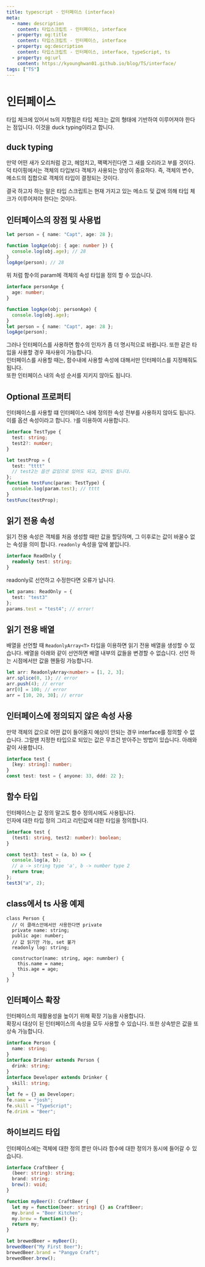 ```yaml
---
title: typescript - 인터페이스 (interface)
meta:
  - name: description
    content: 타입스크립트 - 인터페이스, interface
  - property: og:title
    content: 타입스크립트 - 인터페이스, interface
  - property: og:description
    content: 타입스크립트 - 인터페이스, interface, typeScript, ts
  - property: og:url
    content: https://kyounghwan01.github.io/blog/TS/interface/
tags: ["TS"]
---
```


# 인터페이스

타입 체크에 있어서 ts의 지향점은 타입 체크는 값의 형태에 기반하여 이루어져야 한다는 점입니다. 이것을 duck typing이라고 합니다.

## duck typing

만약 어떤 새가 오리처럼 걷고, 헤엄치고, 꽥꽥거린다면 그 새를 오리라고 부를 것이다.
덕 타이핑에서는 객체의 타입보다 객체가 사용되는 양상이 중요하다. 즉, 객체의 변수, 메소드의 집합으로 객체의 타입이 결정되는 것이다.

결국 하고자 하는 말은 타입 스크립트는 현재 가지고 있는 메소드 및 값에 의해 타입 체크가 이루어져야 한다는 것이다.

## 인터페이스의 장점 및 사용법

```ts
let person = { name: "Capt", age: 28 };

function logAge(obj: { age: number }) {
  console.log(obj.age); // 28
}
logAge(person); // 28
```

위 처럼 함수의 param에 객체의 속성 타입을 정의 할 수 있습니다.

```ts
interface personAge {
  age: number;
}

function logAge(obj: personAge) {
  console.log(obj.age);
}
let person = { name: "Capt", age: 28 };
logAge(person);
```

그러나 인터페이스를 사용하면 함수의 인자가 좀 더 명시적으로 바뀝니다. 또한 같은 타입을 사용할 경우 재사용이 가능합니다.<br>
인터페이스를 사용할 때는, 함수내에 사용할 속성에 대해서만 인터페이스를 지정해줘도됩니다. <br>또한 인터페이스 내의 속성 순서를 지키지 않아도 됩니다.

## Optional 프로퍼티

인터페이스를 사용할 떄 인터페이스 내에 정의한 속성 전부를 사용하지 않아도 됩니다. 이를 옵션 속성이라고 합니다. `?`를 이용하여 사용합니다.

```ts
interface TestType {
  test: string;
  test2?: number;
}

let testProp = {
  test: "tttt"
  // test2는 옵션 값임으로 있어도 되고, 없어도 됩니다.
};
function testFunc(param: TestType) {
  console.log(param.test); // tttt
}
testFunc(testProp);
```

## 읽기 전용 속성

읽기 전용 속성은 객체를 처음 생성할 때만 값을 할당하며, 그 이후로는 값이 바꿀수 없는 속성을 의미 합니다. `readonly` 속성을 앞에 붙입니다.

```ts
interface ReadOnly {
  readonly test: string;
}
```

readonly로 선언하고 수정한다면 오류가 납니다.

```ts
let params: ReadOnly = {
  test: "test3"
};
params.test = "test4"; // error!
```

## 읽기 전용 배열

배열을 선언할 때 `ReadonlyArray<T>` 타입을 이용하면 읽기 전용 배열을 생성할 수 있습니다. 배열을 아래와 같이 선언하면 배열 내부의 값들을 변경할 수 없습니다. 선언 하는 시점에서만 값을 핸들링 가능합니다.

```ts
let arr: ReadonlyArray<number> = [1, 2, 3];
arr.splice(0, 1); // error
arr.push(4); // error
arr[0] = 100; // error
arr = [10, 20, 30]; // error
```

## 인터페이스에 정의되지 않은 속성 사용

만약 객체의 값으로 어떤 값이 들어올지 예상이 안되는 경우 interface를 정의할 수 없습니다. 그럴땐 지정한 타입으로 되있는 값은 무조건 받아주는 방법이 있습니다. 아래와 같이 사용합니다.

```ts
interface test {
  [key: string]: number;
}
const test: test = { anyone: 33, ddd: 22 };
```

## 함수 타입

인터페이스는 값 정의 말고도 함수 정의시에도 사용됩니다.<br>
인자에 대한 타입 정의 그리고 리턴값에 대한 타입을 정의합니다.

```ts
interface test {
  (test1: string, test2: number): boolean;
}

const test3: test = (a, b) => {
  console.log(a, b);
  // a -> string type 'a', b -> number type 2
  return true;
};
test3("a", 2);
```

## class에서 ts 사용 예제

```tsx
class Person {
  // 이 클래스안에서만 사용한다면 private
  private name: string;
  public age: number;
  // 값 읽기만 가능, set 불가
  readonly log: string;

  constructor(name: string, age: numnber) {
    this.name = name;
    this.age = age;
  }
}
```

## 인터페이스 확장

인터페이스의 재활용성을 높이기 위해 확장 기능을 사용합니다. <br>
확장시 대상이 된 인터페이스의 속성을 모두 사용할 수 있습니다. 또한 상속받은 값을 또 상속 가능합니다.

```ts
interface Person {
  name: string;
}
interface Drinker extends Person {
  drink: string;
}
interface Developer extends Drinker {
  skill: string;
}
let fe = {} as Developer;
fe.name = "josh";
fe.skill = "TypeScript";
fe.drink = "Beer";
```

## 하이브리드 타입

인터페이스에는 객체에 대한 정의 뿐만 아니라 함수에 대한 정의가 동시에 들어갈 수 있습니다.

```ts
interface CraftBeer {
  (beer: string): string;
  brand: string;
  brew(): void;
}

function myBeer(): CraftBeer {
  let my = function(beer: string) {} as CraftBeer;
  my.brand = "Beer Kitchen";
  my.brew = function() {};
  return my;
}

let brewedBeer = myBeer();
brewedBeer("My First Beer");
brewedBeer.brand = "Pangyo Craft";
brewedBeer.brew();
```

<TagLinks />

<Disqus />
